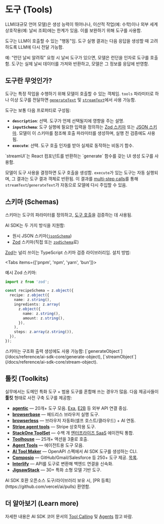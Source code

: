 # 도구 (Tools)

LLM(대규모 언어 모델)은 생성 능력이 뛰어나나, 이산적 작업(예: 수학)이나 외부 세계 상호작용(예: 날씨 조회)에는 한계가 있음. 이를 보완하기 위해 도구를 사용함.

도구는 LLM이 호출할 수 있는 "행동"임. 도구 실행 결과는 다음 응답을 생성할 때 고려하도록 LLM에 다시 전달 가능함.

예: “런던 날씨 알려줘” 요청 시 날씨 도구가 있으면, 모델은 런던을 인자로 도구를 호출함. 도구는 실제 날씨 데이터를 가져와 반환하고, 모델은 그 정보를 응답에 반영함.

## 도구란 무엇인가?

도구는 특정 작업을 수행하기 위해 모델이 호출할 수 있는 객체임. `tools` 파라미터로 하나 이상 도구를 전달하면 [`generateText`](/docs/reference/ai-sdk-core/generate-text) 및 [`streamText`](/docs/reference/ai-sdk-core/stream-text)에서 사용 가능함.

도구는 보통 다음 프로퍼티로 구성됨:

- **`description`**: 선택. 도구가 언제 선택될지에 영향을 주는 설명.
- **`inputSchema`**: 도구 실행에 필요한 입력을 정의하는 [Zod 스키마](/docs/foundations/tools#schema-specification-and-validation-with-zod) 또는 [JSON 스키마](/docs/reference/ai-sdk-core/json-schema). 모델이 이 스키마를 참조해 호출 파라미터를 생성하며, 실행 전 검증에도 사용됨.
- **`execute`**: 선택. 도구 호출 인자를 받아 실제로 동작하는 비동기 함수.

<Note>
  `streamUI`는 React 컴포넌트를 반환하는 `generate` 함수를 갖는 UI 생성 도구를 사용함.
</Note>

모델이 도구 사용을 결정하면 도구 호출을 생성함. `execute`가 있는 도구는 자동 실행되며, 그 결과는 도구 결과 객체로 반환됨. 이 결과를 [multi-step calls](/docs/ai-sdk-core/tools-and-tool-calling#multi-step-calls)를 통해 `streamText`/`generateText`가 자동으로 모델에 다시 주입할 수 있음.

## 스키마 (Schemas)

스키마는 도구의 파라미터를 정의하고, [도구 호출](/docs/ai-sdk-core/tools-and-tool-calling)을 검증하는 데 사용됨.

AI SDK는 두 가지 방식을 지원함:
- 원시 JSON 스키마([`jsonSchema`](/docs/reference/ai-sdk-core/json-schema))
- [Zod](https://zod.dev/) 스키마(직접 또는 [`zodSchema`](/docs/reference/ai-sdk-core/zod-schema)로)

[Zod](https://zod.dev/)는 널리 쓰이는 TypeScript 스키마 검증 라이브러리임. 설치 방법:

<Tabs items={['pnpm', 'npm', 'yarn', 'bun']}>
  <Tab>
    <Snippet text="pnpm add zod" dark />
  </Tab>
  <Tab>
    <Snippet text="npm install zod" dark />
  </Tab>
  <Tab>
    <Snippet text="yarn add zod" dark />
  </Tab>

  <Tab>
    <Snippet text="bun add zod" dark />
  </Tab>
</Tabs>

예시 Zod 스키마:

```ts
import z from 'zod';

const recipeSchema = z.object({
  recipe: z.object({
    name: z.string(),
    ingredients: z.array(
      z.object({
        name: z.string(),
        amount: z.string(),
      }),
    ),
    steps: z.array(z.string()),
  }),
});
```

<Note>
  스키마는 구조화 출력 생성에도 사용 가능함: [`generateObject`](/docs/reference/ai-sdk-core/generate-object), [`streamObject`](/docs/reference/ai-sdk-core/stream-object).
</Note>

## 툴킷 (Toolkits)

실무에서는 도메인 특화 도구 + 범용 도구를 혼합해 쓰는 경우가 많음. 다음 제공사들이 **툴킷** 형태로 사전 구축 도구를 제공함:

- **[agentic](https://docs.agentic.so/marketplace/ts-sdks/ai-sdk)** — 20개+ 도구 모음. [Exa](https://exa.ai/), [E2B](https://e2b.dev/) 등 외부 API 연결 중심.
- **[browserbase](https://docs.browserbase.com/integrations/vercel/introduction#vercel-ai-integration)** — 헤드리스 브라우저 실행 도구.
- **[browserless](https://docs.browserless.io/ai-integrations/vercel-ai-sdk)** — 브라우저 자동화(셀프 호스트/클라우드) + AI 연동.
- **[Stripe agent tools](https://docs.stripe.com/agents?framework=vercel)** — Stripe 상호작용 도구.
- **[StackOne ToolSet](https://docs.stackone.com/agents/typescript/frameworks/vercel-ai-sdk)** — 수백 개 [엔터프라이즈 SaaS](https://www.stackone.com/integrations) 에이전틱 통합.
- **[Toolhouse](https://docs.toolhouse.ai/toolhouse/toolhouse-sdk/using-vercel-ai)** — 25개+ 액션을 3줄로 호출.
- **[Agent Tools](https://ai-sdk-agents.vercel.app/?item=introduction)** — 에이전트용 도구 모음.
- **[AI Tool Maker](https://github.com/nihaocami/ai-tool-maker)** — OpenAPI 스펙에서 AI SDK 도구를 생성하는 CLI.
- **[Composio](https://docs.composio.dev/providers/vercel)** — GitHub/Gmail/Salesforce 등 250+ 도구 제공. [목록](https://composio.dev/tools).
- **[Interlify](https://www.interlify.com/docs/integrate-with-vercel-ai)** — API를 도구로 변환해 백엔드 연결을 신속화.
- **[JigsawStack](http://www.jigsawstack.com/docs/integration/vercel)** — 30+ 특화 소형 모델 기반 도구.

<Note>
  AI SDK 호환 오픈소스 도구/라이브러리 보유 시, [PR 등록](https://github.com/vercel/ai/pulls) 환영함.
</Note>

## 더 알아보기 (Learn more)

자세한 내용은 AI SDK 코어 문서의 [Tool Calling](/docs/ai-sdk-core/tools-and-tool-calling) 및 [Agents](/docs/foundations/agents) 참고 바람.
